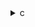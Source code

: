 <details><summary>c</summary>

---

##  **ベースライン: `fdtd-2d.c`**

* 処理内容：

  * 3段階ループ（`ey` 更新 → `ex` 更新 → `hz` 更新）を `tmax` 回繰り返し
*  並列化なし（すべて単一スレッド）
*  SIMD/vector pragma なし
*  PolyBenchの`#pragma scop` 使用 → Pollyなどでの最適化を意図

---

##  `opt_1.c` の違い【依存除去（IVDEP）のみ】

*  各ネストループ（j方向）に `#pragma GCC ivdep` を付加
  → LLVM や GCC に対し「依存関係は無視して良い＝SIMD化の可能性あり」
*  OpenMP 並列化なし
*  `#pragma scop` 構造維持

>  **opt\_1** = ポインタ依存性除去を明示し **ベクトル化の余地**を与えた軽量最適化版

---

##  `opt_2.c` の違い【OpenMP並列化 + IVDEP】

*  `#pragma omp parallel for private(t,i,j)` により最外ループ（`t`）を並列化
*  各内部ループに `#pragma GCC ivdep` → スレッド毎にベクトル化適用が可能
*  スケジューリングポリシー (`schedule(static)`) は未指定（デフォルト）

>  **opt\_2** = 時間ループ（t方向）の並列化を実現しつつ **SIMDによるスレッド内高速化も可能**

---

##  `opt_3.c` の違い【OpenMP 最適化 + nowait】

*  各 `omp for` に `nowait` 指定追加
  → 複数のループを **バリア無しで並列処理**
*  各ステップ（`ey`, `ex`, `hz`）に別々の `omp for` → **パイプライン型並列化**
*  依然として `#pragma GCC ivdep` 維持

>  **opt\_3** = nowait によりバリアコスト削減 + ベクトル化対応 ⇒ **並列+SIMD 両立の最終形**

---

##  最適化比較まとめ

| 特徴                   | `base` | `opt_1`       | `opt_2`              | `opt_3`                           |
| -------------------- | ------ | ------------- | -------------------- | --------------------------------- |
| OpenMP 並列化           | ❌      | ❌             | ✅ `parallel for (t)` | ✅ 各ループに `parallel for` + `nowait` |
| SIMD 依存除去 (`ivdep`)  | ❌      | ✅ `GCC ivdep` | ✅ 全ループ               | ✅ 全ループ                            |
| バリア最適化 (`nowait`)    | ❌      | ❌             | ❌                    | ✅ 各 `omp for` に nowait 指定         |
| スケジューリング指定           | ❌      | ❌             | ❌                    | ❌（全てデフォルト）                        |
| PolyBench構文 (`scop`) | ✅      | ✅             | ❌（スコープ外）             | ❌                                 |

---

##  結論

* **opt\_1**：ポインタ依存除去によるベクトル化可能化（低コスト改善）
* **opt\_2**：時間方向にスレッド並列化 → マルチコア活用に寄与
* **opt\_3**：OpenMPのバリア最小化 (`nowait`) + SIMD対応で**最も並列・高速化が進んだバージョン**

---
</details>
